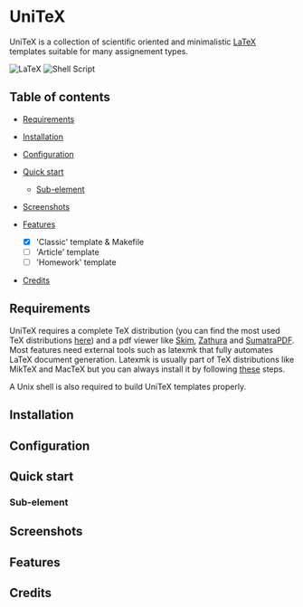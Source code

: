 # UniTeX

UniTeX is a collection of scientific oriented and minimalistic [LaTeX](https://www.latex-project.org/) templates suitable for many assignement types.

![LaTeX](https://img.shields.io/badge/latex-%23008080.svg?style=for-the-badge&logo=latex&logoColor=white) ![Shell Script](https://img.shields.io/badge/shell_script-%23121011.svg?style=for-the-badge&logo=gnu-bash&logoColor=white)

## Table of contents

- [Requirements](#requirements)
- [Installation](#installation)
- [Configuration](#configuration)
- [Quick start](#quick-start)
  - [Sub-element](#sub-element)
- [Screenshots](#screenshots)
- [Features](#features)

  - [x] 'Classic' template & Makefile
  - [ ] 'Article' template
  - [ ] 'Homework' template

- [Credits](#credits)

## Requirements

UniTeX requires a complete TeX distribution (you can find the most used TeX distributions 
[here](https://www.latex-project.org/get/#tex-distributions)) and a pdf viewer like [Skim](https://skim-app.sourceforge.io/), 
[Zathura](https://pwmt.org/projects/zathura/index.html) and [SumatraPDF](https://www.sumatrapdfreader.org/free-pdf-reader). 
Most features need external tools such as latexmk that fully automates LaTeX document generation. Latexmk is usually part of 
TeX distributions like MikTeX and MacTeX but you can always install it by following [these](https://mg.readthedocs.io/latexmk.html) steps.

A Unix shell is also required to build UniTeX templates properly.

## Installation

## Configuration

## Quick start

### Sub-element

## Screenshots

## Features

## Credits
